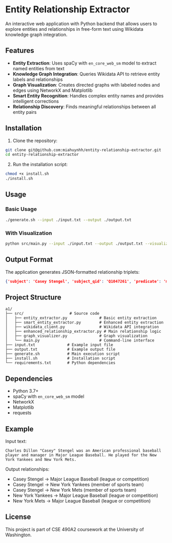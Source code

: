 # Entity Relationship Extractor

An interactive web application with Python backend that allows users to explore entities and relationships in free-form text using Wikidata knowledge graph integration.

## Features

- **Entity Extraction**: Uses spaCy with `en_core_web_sm` model to extract named entities from text
- **Knowledge Graph Integration**: Queries Wikidata API to retrieve entity labels and relationships
- **Graph Visualization**: Creates directed graphs with labeled nodes and edges using NetworkX and Matplotlib
- **Smart Entity Recognition**: Handles complex entity names and provides intelligent corrections
- **Relationship Discovery**: Finds meaningful relationships between all entity pairs

## Installation

1. Clone the repository:
```bash
git clone git@github.com:miahuynhh/entity-relationship-extractor.git
cd entity-relationship-extractor
```

2. Run the installation script:
```bash
chmod +x install.sh
./install.sh
```

## Usage

### Basic Usage
```bash
./generate.sh --input ./input.txt --output ./output.txt
```

### With Visualization
```bash
python src/main.py --input ./input.txt --output ./output.txt --visualize --viz-output ./graph.png
```

## Output Format

The application generates JSON-formatted relationship triplets:

```json
{'subject': 'Casey Stengel', 'subject_qid': 'Q1047261', 'predicate': 'member of sports team', 'predicate_pid': 'P54', 'object': 'New York Yankees', 'object_qid': 'Q213417', 'subject_in_degree': 0, 'object_in_degree': 1}
```

## Project Structure

```
a1/
├── src/                    # Source code
│   ├── entity_extractor.py              # Basic entity extraction
│   ├── smart_entity_extractor.py        # Enhanced entity extraction
│   ├── wikidata_client.py               # Wikidata API integration
│   ├── enhanced_relationship_extractor.py # Main relationship logic
│   ├── graph_visualizer.py              # Graph visualization
│   └── main.py                          # Command-line interface
├── input.txt              # Example input file
├── output.txt             # Example output file
├── generate.sh            # Main execution script
├── install.sh             # Installation script
└── requirements.txt       # Python dependencies
```

## Dependencies

- Python 3.7+
- spaCy with `en_core_web_sm` model
- NetworkX
- Matplotlib
- requests

## Example

Input text:
```
Charles Dillon "Casey" Stengel was an American professional baseball player and manager in Major League Baseball. He played for the New York Yankees and New York Mets.
```

Output relationships:
- Casey Stengel → Major League Baseball (league or competition)
- Casey Stengel → New York Yankees (member of sports team)
- Casey Stengel → New York Mets (member of sports team)
- New York Yankees → Major League Baseball (league or competition)
- New York Mets → Major League Baseball (league or competition)

## License

This project is part of CSE 490A2 coursework at the University of Washington.
